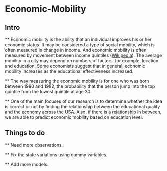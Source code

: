 # Economic-Mobility

## Intro

** Economic mobility is the ability that an individual improves his or her economic status. It may be considered a type of social mobility, which is often measured in change in income. And economic mobility is often measured by movement between income quintiles ([Wikipedia](https://en.wikipedia.org/wiki/Economic_mobility)). The average mobility in a city may depend on numbers of factors, for example, location and education. Some economists suggest that in general, economic mobility increases as the educational effectiveness increased. 

** The way measuring the economic mobility is for one who was born between 1980 and 1982, the probability that the person jump into the top quintile from the lowest quintile at age 30.

** One of the main focuses of our research is to determine whether the idea is correct or not by finding the relationship between the educational quality and the economy across the USA. Also, if there is a relationship in between, we are able to predict economic mobility based on education level.


## Things to do

** Need more observations.

** Fix the state variations using dummy variables.

** Add more models.
